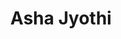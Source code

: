 ---
layout: page
title: Asha Jyothi
description: MS student (Chemical Engineering)<br>B.Tech., Chemical Engineering, Osmania University (2023) 
img: assets/img/Asha.jpg
redirect: 
importance: 3
category: Graduate Students
horizontal: true
---
